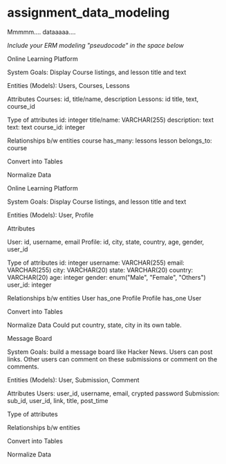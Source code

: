 # assignment_data_modeling
Mmmmm.... dataaaaa....

*Include your ERM modeling "pseudocode" in the space below*

Online Learning Platform

System Goals: Display Course listings, and lesson title and text

<!-- First EXERCISE -->

Entities (Models):
  Users, Courses, Lessons

Attributes
  Courses: id, title/name, description
  Lessons:  id title, text, course_id

Type of attributes
  id: integer
  title/name: VARCHAR(255)
  description: text
  text: text
  course_id: integer

Relationships b/w entities
  course has_many: lessons
  lesson belongs_to: course

Convert into Tables

Normalize Data

<!-- SECOND EXERCISE -->

Online Learning Platform

System Goals: Display Course listings, and lesson title and text

Entities (Models):
User, Profile


Attributes
  <!-- Users:   id, first name, last name, email, courses -->
User: id, username, email
Profile: id, city, state, country, age, gender, user_id

Type of attributes
id: integer
username: VARCHAR(255)
email: VARCHAR(255)
city: VARCHAR(20)
state: VARCHAR(20)
country: VARCHAR(20)
age: integer
gender: enum("Male", "Female", "Others")
user_id: integer


Relationships b/w entities
User has_one Profile
Profile has_one User

Convert into Tables

Normalize Data
Could put country, state, city in its own table.



<!-- THIRD EXERCISE -->

Message Board

System Goals: build a message board like Hacker News. Users can post links. Other users can comment on these submissions or comment on the comments.

Entities (Models):
User, Submission, Comment


Attributes
Users: user_id, username, email, crypted password
Submission: sub_id, user_id, link, title, post_time


Type of attributes


Relationships b/w entities


Convert into Tables

Normalize Data

























